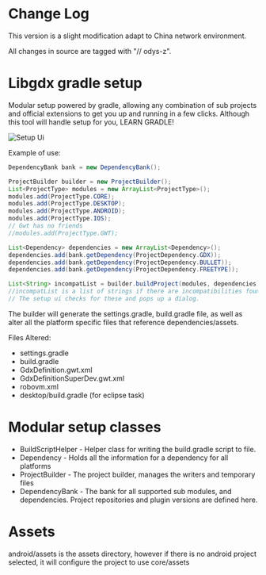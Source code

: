 Change Log
==========

This version is a slight modification adapt to China network environment.

All changes in source are tagged with "// odys-z".

Libgdx gradle setup
===================

Modular setup powered by gradle, allowing any combination of sub projects and official extensions to get you up and running in a few clicks.  Although this tool will handle setup for you, LEARN GRADLE!

![Setup Ui](http://i.imgur.com/7fUXXM3.png)

Example of use:

```java
DependencyBank bank = new DependencyBank();

ProjectBuilder builder = new ProjectBuilder();
List<ProjectType> modules = new ArrayList<ProjectType>();
modules.add(ProjectType.CORE);
modules.add(ProjectType.DESKTOP);
modules.add(ProjectType.ANDROID);
modules.add(ProjectType.IOS);
// Gwt has no friends
//modules.add(ProjectType.GWT);

List<Dependency> dependencies = new ArrayList<Dependency>();
dependencies.add(bank.getDependency(ProjectDependency.GDX));
dependencies.add(bank.getDependency(ProjectDependency.BULLET));
dependencies.add(bank.getDependency(ProjectDependency.FREETYPE));

List<String> incompatList = builder.buildProject(modules, dependencies);
//incompatList is a list of strings if there are incompatibilities found.
// The setup ui checks for these and pops up a dialog.
```


The builder will generate the settings.gradle, build.gradle file, as well as alter all the platform specific files that reference dependencies/assets.

Files Altered:
* settings.gradle
* build.gradle
* GdxDefinition.gwt.xml
* GdxDefinitionSuperDev.gwt.xml
* robovm.xml
* desktop/build.gradle (for eclipse task)

Modular setup classes
=====================

* BuildScriptHelper - Helper class for writing the build.gradle script to file.
* Dependency - Holds all the information for a dependency for all platforms
* ProjectBuilder - The project builder, manages the writers and temporary files
* DependencyBank - The bank for all supported sub modules, and dependencies.  Project repositories and plugin versions are defined here.

Assets
======

android/assets is the assets directory, however if there is no android project selected, it will configure the project to use core/assets

